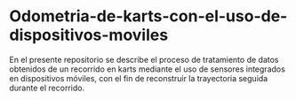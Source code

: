 # Odometria-de-karts-con-el-uso-de-dispositivos-moviles
En el presente repositorio se describe el proceso de tratamiento de datos obtenidos de un recorrido en karts mediante el uso de sensores integrados en dispositivos móviles, con el fin de reconstruir la trayectoria seguida durante el recorrido.
